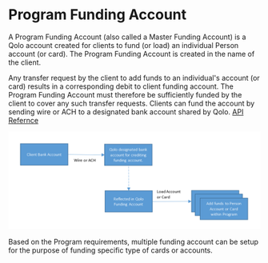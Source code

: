 # Program Funding Account

A Program Funding Account (also called a Master Funding Account) is a Qolo account created for clients to fund (or load) an individual Person account (or card). The Program Funding Account is created in the name of the client.

Any transfer request by the client to add funds to an individual&#39;s account (or card) results in a corresponding debit to client funding account. The Program Funding Account must therefore be sufficiently funded by the client to cover any such transfer requests. Clients can fund the account by sending wire or ACH to a designated bank account shared by Qolo. [API Refernce](https://devapi.qolopay.com/index.html#operation/CreateAccount)

![path](../images/ProgFundAccount.png)

Based on the Program requirements, multiple funding account can be setup for the purpose of funding specific type of cards or accounts.